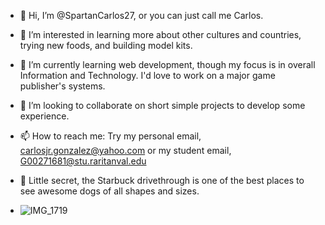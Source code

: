 - 👋 Hi, I’m @SpartanCarlos27, or you can just call me Carlos.
- 👀 I’m interested in learning more about other cultures and countries, trying new foods, and building model kits.
- 🌱 I’m currently learning web development, though my focus is in overall Information and Technology. I'd love to work on a major game publisher's systems.
- 💞️ I’m looking to collaborate on short simple projects to develop some experience.
- 📫 How to reach me: Try my personal email, carlosjr.gonzalez@yahoo.com or my student email, G00271681@stu.raritanval.edu

- :dog: Little secret, the Starbuck drivethrough is one of the best places to see awesome dogs of all shapes and sizes.

 - ![IMG_1719](https://user-images.githubusercontent.com/59536160/189510277-b956c52d-2d88-48d1-adea-d4cb2300367f.JPG)
